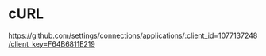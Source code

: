 # cURL
https://github.com/settings/connections/applications/:client_id=1077137248/client_key=F64B6811E219
